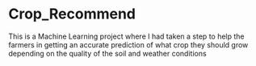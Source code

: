 # Crop_Recommend
This is a Machine Learning project where I had taken a step to help the farmers in getting an accurate prediction of what crop they should grow depending on the quality of the soil and weather conditions
